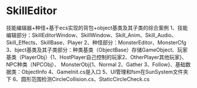 # SkillEditor
技能编辑器+种怪+基于ecs实现的背包+object基类及其子类的综合案例
 1、技能编辑部分：SkillEditorWindow、SkillWindow、Skill_Anim、Skill_Audio、Skill_Effects、SkillBase、Player 
 2、种怪部分：MonsterEditor、MonsterCfg 3、bject基类及其子类部分：种类基类（ObjectBase）存储GameObject、玩家基类（PlayerObj）{1、HostPlayer自己控制的玩家2、OtherPlayer其他玩家}、
 NPC种类（NPCObj）、 MonsterObj{1、Normal 2、Gather 3、Follow}、基础数据类：ObjectInfo
 4、GameInit.cs是入口 
 5、UI管理和fsm在SunSystem文件夹下 
 6、圆形范围检测CircleCollision.cs、StaticCircleCheck.cs
